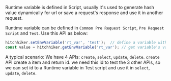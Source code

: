 Runtime variable is defined in Script, usually it's used to generate hash value dynamically for url or save a request's response and use it in another request.

Runtime variable can be defined in `Common Pre Request Script`, `Pre Request Script` and `Test`.
Use this API as below:
```js
hitchhiker.setEnvVariable('rt_var', 'test');  // define a variable with key: `rt_var`, value: `test`
const value = hitchhiker.getEnvVariable('rt_var'); // get variable's value (`test`)
```

A typical scenario:
We have 4 APIs: `create`, `select`, `update`, `delete`.
`create` API create a item and return id.
we need this id to test the 3 other APIs, so we can set id to a Runtime variable in Test script and use it in `select`, `update`, `delete`.
